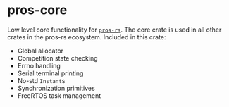 # pros-core
Low level core functionality for [`pros-rs`](https://crates.io/crates/pros).
The core crate is used in all other crates in the pros-rs ecosystem.
Included in this crate:
- Global allocator
- Competition state checking
- Errno handling
- Serial terminal printing
- No-std `Instant`s
- Synchronization primitives
- FreeRTOS task management
